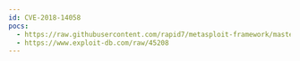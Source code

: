 ```yaml
---
id: CVE-2018-14058
pocs:
  - https://raw.githubusercontent.com/rapid7/metasploit-framework/master/modules/auxiliary/gather/pimcore_creds_sqli.rb
  - https://www.exploit-db.com/raw/45208
---
```

